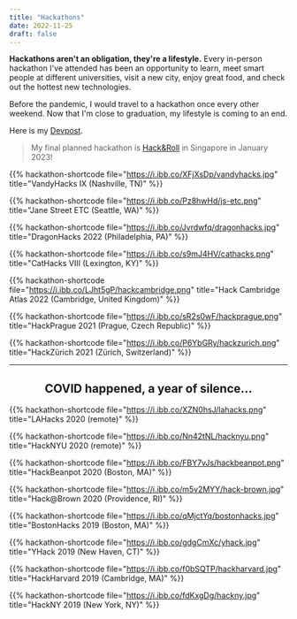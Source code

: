 ```yaml
---
title: "Hackathons"
date: 2022-11-25
draft: false
---
```


<!-- https://ibb.co/album/jZgrx2 -->
**Hackathons aren't an obligation, they're a lifestyle.** Every in-person hackathon I've attended has been an opportunity to learn, meet smart people at different universities, visit a new city, enjoy great food, and check out the hottest new technologies.

Before the pandemic, I would travel to a hackathon once every other weekend. Now that I'm close to graduation, my lifestyle is coming to an end. 

Here is my <a href="https://devpost.com/54skyxenon">Devpost</a>.

> My final planned hackathon is [Hack&Roll](https://hacknroll.nushackers.org/) in Singapore in January 2023!

{{% hackathon-shortcode file="https://i.ibb.co/XFjXsDp/vandyhacks.jpg" title="VandyHacks IX (Nashville, TN)" %}}

{{% hackathon-shortcode file="https://i.ibb.co/Pz8hwHd/js-etc.png" title="Jane Street ETC (Seattle, WA)" %}}

{{% hackathon-shortcode file="https://i.ibb.co/Jvrdwfq/dragonhacks.jpg" title="DragonHacks 2022 (Philadelphia, PA)" %}}

{{% hackathon-shortcode file="https://i.ibb.co/s9mJ4HV/cathacks.png" title="CatHacks VIII (Lexington, KY)" %}}

{{% hackathon-shortcode file="https://i.ibb.co/LJht5gP/hackcambridge.png" title="Hack Cambridge Atlas 2022 (Cambridge, United Kingdom)" %}}

{{% hackathon-shortcode file="https://i.ibb.co/sR2s0wF/hackprague.png" title="HackPrague 2021 (Prague, Czech Republic)" %}}

{{% hackathon-shortcode file="https://i.ibb.co/P6YbGRy/hackzurich.png" title="HackZürich 2021 (Zürich, Switzerland)" %}}

---
<center><h2>COVID happened, a year of silence...</h2></center>

{{% hackathon-shortcode file="https://i.ibb.co/XZN0hsJ/lahacks.png" title="LAHacks 2020 (remote)" %}}

{{% hackathon-shortcode file="https://i.ibb.co/Nn42tNL/hacknyu.png" title="HackNYU 2020 (remote)" %}}

{{% hackathon-shortcode file="https://i.ibb.co/FBY7vJs/hackbeanpot.png" title="HackBeanpot 2020 (Boston, MA)" %}}

{{% hackathon-shortcode file="https://i.ibb.co/m5v2MYY/hack-brown.jpg" title="Hack@Brown 2020 (Providence, RI)" %}}

{{% hackathon-shortcode file="https://i.ibb.co/qMjctYq/bostonhacks.jpg" title="BostonHacks 2019 (Boston, MA)" %}}

{{% hackathon-shortcode file="https://i.ibb.co/gdgCmXc/yhack.jpg" title="YHack 2019 (New Haven, CT)" %}}

{{% hackathon-shortcode file="https://i.ibb.co/f0bSQTP/hackharvard.jpg" title="HackHarvard 2019 (Cambridge, MA)" %}}

{{% hackathon-shortcode file="https://i.ibb.co/fdKxgDg/hackny.jpg" title="HackNY 2019 (New York, NY)" %}}